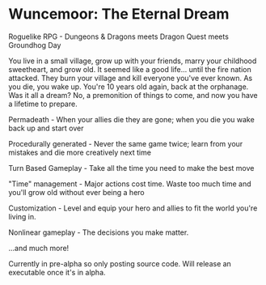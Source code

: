 # Wuncemoor: The Eternal Dream

Roguelike RPG - Dungeons & Dragons meets Dragon Quest meets Groundhog Day

You live in a small village, grow up with your friends, marry your childhood sweetheart, and grow old. It seemed like a good life... until the fire nation attacked. They burn your village and kill everyone you've ever known. As you die, you wake up. You're 10 years old again, back at the orphanage. Was it all a dream? No, a premonition of things to come, and now you have a lifetime to prepare.


Permadeath - When your allies die they are gone; when you die you wake back up and start over

Procedurally generated - Never the same game twice; learn from your mistakes and die more creatively next time

Turn Based Gameplay - Take all the time you need to make the best move

"Time" management - Major actions cost time. Waste too much time and you'll grow old without ever being a hero

Customization - Level and equip your hero and allies to fit the world you're living in.

Nonlinear gameplay - The decisions you make matter.

...and much more!

Currently in pre-alpha so only posting source code. Will release an executable once it's in alpha.
